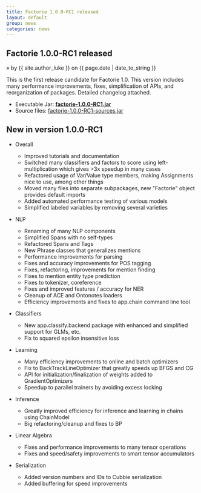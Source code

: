 ```yaml
---
title: Factorie 1.0.0-RC1 released
layout: default
group: news
categories: news
---
```


## Factorie 1.0.0-RC1 released
 &raquo; by {{ site.author_luke }} on {{ page.date | date_to_string }}

This is the first release candidate for Factorie 1.0. This version includes many performance improvements, fixes, simplification of APIs, and reorganization of packages. Detailed changelog attached.

* Executable Jar: **[factorie-1.0.0-RC1.jar](https://github.com/factorie/factorie/releases/download/factorie-1.0.0-RC1/factorie-1.0.0-RC1.jar)**
* Source files: [factorie-1.0.0-RC1-sources.jar](https://github.com/factorie/factorie/releases/download/factorie-1.0.0-RC1/factorie-1.0.0-RC1-sources.jar)

New in version 1.0.0-RC1
---

* Overall
    - Improved tutorials and documentation
    - Switched many classifiers and factors to score using left-multiplication which gives >3x speedup in many cases
    - Refactored usage of Var/Value type members, making Assignments nice to use, among other things
    - Moved many files into separate subpackages, new "Factorie" object provides default imports
    - Added automated performance testing of various models
    - Simplified labeled variables by removing several varieties

* NLP
    - Renaming of many NLP components
    - Simplified Spans with no self-types
    - Refactored Spans and Tags
    - New Phrase classes that generalizes mentions
    - Performance improvements for parsing
    - Fixes and accuracy improvements for POS tagging
    - Fixes, refactoring, improvements for mention finding
    - Fixes to mention entity type prediction
    - Fixes to tokenizer, coreference
    - Fixes and improved features / accuracy for NER
    - Cleanup of ACE and Ontonotes loaders
    - Efficiency improvements and fixes to app.chain command line tool

* Classifiers
    - New app.classify.backend package with enhanced and simplified support for GLMs, etc.
    - Fix to squared epsilon insensitive loss

* Learning
    - Many efficiency improvements to online and batch optimizers
    - Fix to BackTrackLineOptimizer that greatly speeds up BFGS and CG
    - API for initialization/finalization of weights added to GradientOptimizers
    - Speedup to parallel trainers by avoiding excess locking

* Inference
    - Greatly improved efficiency for inference and learning in chains using ChainModel
    - Big refactoring/cleanup and fixes to BP

* Linear Algebra
    - Fixes and performance improvements to many tensor operations
    - Fixes and speed/safety improvements to smart tensor accumulators

* Serialization
    - Added version numbers and IDs to Cubbie serialization
    - Added buffering for speed improvements